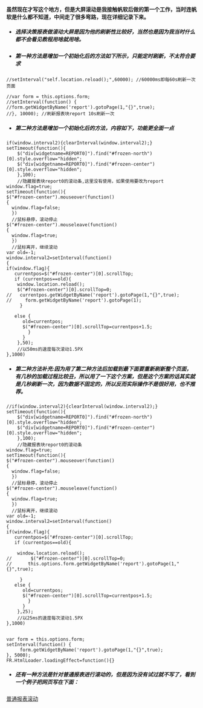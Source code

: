 #### 虽然现在才写这个地方，但是大屏滚动是我接触帆软后做的第一个工作，当时连帆软是什么都不知道，中间走了很多弯路，现在详细记录下来。
* ##### 选择决策报表做滚动大屏是因为他的刷新性比较好，当然也是因为我当时什么都不会看见教程用啥就用啥。
* ##### 第一种方法是增加一个初始化后的方法如下所示，只能定时刷新，不太符合要求
```
//setInterval("self.location.reload();",60000); //60000ms即每60s刷新一次页面

//var form = this.options.form;
//setInterval(function() {
//form.getWidgetByName('report').gotoPage(1,"{}",true);
//}, 10000); //刷新报表块report 10s刷新一次
```
* ##### 第二种方法是增加一个初始化后的方法，内容如下，功能更全面一点
```
if(window.interval2){clearInterval(window.interval2);}  
setTimeout(function(){  
    $("div[widgetname=REPORT0]").find("#frozen-north")[0].style.overflow="hidden";  
    $("div[widgetname=REPORT0]").find("#frozen-center")[0].style.overflow="hidden";  
    },100);  
    //隐藏报表块report0的滚动条,这里没有使用，如果使用要改为report  
window.flag=true;  
setTimeout(function(){     
$("#frozen-center").mouseover(function()    
{    
  window.flag=false;    
  })  
  //鼠标悬停，滚动停止  
$("#frozen-center").mouseleave(function()    
{    
  window.flag=true;    
  })    
  //鼠标离开，继续滚动  
var old=-1;   
window.interval2=setInterval(function()    
{  
if(window.flag){  
   currentpos=$("#frozen-center")[0].scrollTop;    
   if (currentpos==old){  
    window.location.reload();   
    $("#frozen-center")[0].scrollTop=0;  
//   currentpos.getWidgetByName('report').gotoPage(1,"{}",true);  
//     form.getWidgetByName('report').gotoPage(1);  
     } 

   else {    
      old=currentpos;    
      $("#frozen-center")[0].scrollTop=currentpos+1.5;    
        }    
      }  
    },50);  
    //以50ms的速度每次滚动1.5PX  
},1000)  
```
* ##### 第二种方法补充:因为用了第二种方法后加载到最下面要重新刷新整个页面，有几秒的加载过程比较丑，所以用了一下这个方案，但是这个方案的话其实就是几秒刷新一次，因为数据不固定的，所以反而实际操作不是很好用，也不推荐。
```
//if(window.interval2){clearInterval(window.interval2);}  
setTimeout(function(){  
    $("div[widgetname=REPORT0]").find("#frozen-north")[0].style.overflow="hidden";  
    $("div[widgetname=REPORT0]").find("#frozen-center")[0].style.overflow="hidden";  
    },100);  
    //隐藏报表块report0的滚动条  
window.flag=true;  
setTimeout(function(){     
$("#frozen-center").mouseover(function()    
{    
  window.flag=false;    
  })  
  //鼠标悬停，滚动停止  
$("#frozen-center").mouseleave(function()    
{    
  window.flag=true;    
  })    
  //鼠标离开，继续滚动  
var old=-1;     
window.interval2=setInterval(function()    
{  
if(window.flag){  
   currentpos=$("#frozen-center")[0].scrollTop;    
   if (currentpos==old){

    window.location.reload(); 
//   	 $("#frozen-center")[0].scrollTop=0;  
//   	this.options.form.getWidgetByName('report').gotoPage(1,"{}",true); 
     
     }    
   else {    
      old=currentpos;    
      $("#frozen-center")[0].scrollTop=currentpos+1.5;    
        }    
      }  
    },25);  
    //以25ms的速度每次滚动1.5PX  
},1000)  


var form = this.options.form;
setInterval(function() { 
     form.getWidgetByName('report').gotoPage(1,"{}",true);
}, 5000);
FR.HtmlLoader.loadingEffect=function(){}
```
* ##### 还有一种方法是针对普通报表进行滚动的，但是因为没有试过就不写了，看到一个例子把网页写在下面：
[普通报表滚动](https://www.cnblogs.com/Williamls/p/10614493.html)
